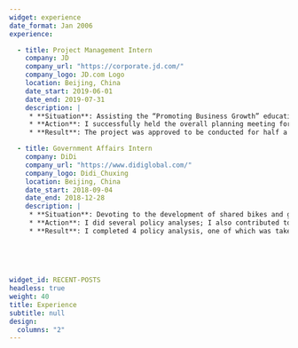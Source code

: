 ```yaml
---
widget: experience
date_format: Jan 2006
experience: 

  - title: Project Management Intern
    company: JD
    company_url: "https://corporate.jd.com/"
    company_logo: JD.com Logo
    location: Beijing, China
    date_start: 2019-06-01
    date_end: 2019-07-31
    description: |
     * **Situation**: Assisting the “Promoting Business Growth” education project.
     * **Action**: I successfully held the overall planning meeting for the second half-year, which formulated the project objective. I was also committed to making project online circulation guidelines, and training project members to solve the problem of difficult demand tracking.
     * **Result**: The project was approved to be conducted for half a month in advance. The transparency of project circulation was increased.

  - title: Government Affairs Intern
    company: DiDi
    company_url: "https://www.didiglobal.com/"
    company_logo: Didi_Chuxing
    location: Beijing, China
    date_start: 2018-09-04
    date_end: 2018-12-28
    description: |
     * **Situation**: Devoting to the development of shared bikes and government-business relationship in DiDi.
     * **Action**: I did several policy analyses; I also contributed to strategies for shared bikes, such as strategies for developing our bikes in universities, activities for government-business cooperation, etc.
     * **Result**: I completed 4 policy analysis, one of which was taken as an internal reference to the government in Kunming; Quarterly targets in the development of our shared bikes was achieved by my team one month in advance.
    
    
             
 

widget_id: RECENT-POSTS
headless: true
weight: 40
title: Experience
subtitle: null
design:
  columns: "2"
---
```

